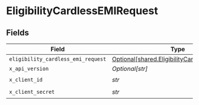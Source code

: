 # EligibilityCardlessEMIRequest


## Fields

| Field                                                                                                  | Type                                                                                                   | Required                                                                                               | Description                                                                                            |
| ------------------------------------------------------------------------------------------------------ | ------------------------------------------------------------------------------------------------------ | ------------------------------------------------------------------------------------------------------ | ------------------------------------------------------------------------------------------------------ |
| `eligibility_cardless_emi_request`                                                                     | [Optional[shared.EligibilityCardlessEMIRequest]](../../models/shared/eligibilitycardlessemirequest.md) | :heavy_minus_sign:                                                                                     | N/A                                                                                                    |
| `x_api_version`                                                                                        | *Optional[str]*                                                                                        | :heavy_minus_sign:                                                                                     | N/A                                                                                                    |
| `x_client_id`                                                                                          | *str*                                                                                                  | :heavy_check_mark:                                                                                     | N/A                                                                                                    |
| `x_client_secret`                                                                                      | *str*                                                                                                  | :heavy_check_mark:                                                                                     | N/A                                                                                                    |